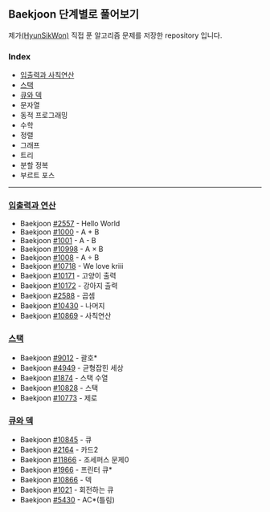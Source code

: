 ## Baekjoon 단계별로 풀어보기

제가[(HyunSikWon)](https://github.com/HyunSikWon) 직접 푼 알고리즘 문제를 저장한 repository 입니다.

### Index
- [입출력과 사칙연산](#입출력과-연산)
- [스택](#스택)
- [큐와 덱](#큐와-덱)
- 문자열
- 동적 프로그래밍
- 수학
- 정렬
- 그래프
- 트리
- 분할 정복
- 부르트 포스

---
### [**입출력과 연산**](https://github.com/HyunSikWon/Algorithm/tree/master/Baekjoon/입출력과%20연산)
   - Baekjoon [#2557](https://github.com/HyunSikWon/Algorithm/blob/master/Baekjoon/입출력과%20연산/Hello%20World_%232557/Hello%20World_%232557/main.cpp) - Hello World
   - Baekjoon [#1000](https://github.com/HyunSikWon/Algorithm/blob/master/Baekjoon/입출력과%20연산/A%2BB_%231000/A%2BB_%231000/main.cpp) - A + B
   - Baekjoon [#1001](https://github.com/HyunSikWon/Algorithm/blob/master/Baekjoon/입출력과%20연산/A-B_%231001/A-B_%231001/main.cpp) - A - B
   - Baekjoon [#10998](https://github.com/HyunSikWon/Algorithm/blob/master/Baekjoon/입출력과%20연산/A×B_%2310998/A×B_%2310998/main.cpp) - A × B
   - Baekjoon [#1008](https://github.com/HyunSikWon/Algorithm/blob/master/Baekjoon/입출력과%20연산/A÷B_%231008/A÷B_%231008/main.cpp) - A ÷ B
   - Baekjoon [#10718](https://github.com/HyunSikWon/Algorithm/blob/master/Baekjoon/입출력과%20연산/We%20love%20Kriii_%2310718/We%20love%20Kriii_%2310718/main.cpp) - We love kriii
   - Baekjoon [#10171](https://github.com/HyunSikWon/Algorithm/blob/master/Baekjoon/입출력과%20연산/고양이%20출력하기_%2310171/고양이%20출력하기_%2310171/main.cpp) - 고양이 출력 
   - Baekjoon [#10172](https://github.com/HyunSikWon/Algorithm/blob/master/Baekjoon/입출력과%20연산/강아지%20출력하기_%2310172/강아지%20출력하기_%2310172/main.cpp) - 강아지 출력 
   - Baekjoon [#2588](https://github.com/HyunSikWon/Algorithm/blob/master/Baekjoon/입출력과%20연산/곱셉_%232588/곱셉_%232588/main.cpp) - 곱셈 
   - Baekjoon [#10430](https://github.com/HyunSikWon/Algorithm/blob/master/Baekjoon/입출력과%20연산/나머지_%2310430/나머지_%2310430/main.cpp) - 나머지  
   - Baekjoon [#10869](https://github.com/HyunSikWon/Algorithm/blob/master/Baekjoon/입출력과%20연산/사칙연산_%2310869/사칙연산_%2310869/main.cpp) - 사칙연산

### [**스택**](https://github.com/HyunSikWon/Algorithm/tree/master/Baekjoon/스택)
   - Baekjoon [#9012](https://github.com/HyunSikWon/Algorithm/blob/master/Baekjoon/스택/괄호_%239012/괄호_%239012/main.cpp) - 괄호*
   - Baekjoon [#4949](https://github.com/HyunSikWon/Algorithm/blob/master/Baekjoon/스택/균형잡힌%20세상_%234949/균형잡힌%20세상_%234949/main.cpp) - 균형잡힌 세상
   - Baekjoon [#1874](https://github.com/HyunSikWon/Algorithm/blob/master/Baekjoon/스택/스택%20수열_%231874/스택%20수열_%231874/main.cpp) - 스택 수열
   - Baekjoon [#10828](https://github.com/HyunSikWon/Algorithm/blob/master/Baekjoon/스택/스택_%2310828/스택_%2310828/main.cpp) - 스택
   - Baekjoon [#10773](https://github.com/HyunSikWon/Algorithm/blob/master/Baekjoon/스택/제로_%2310773/제로_%2310773/main.cpp) - 제로 
   
### [**큐와 덱**](https://github.com/HyunSikWon/Algorithm/tree/master/Baekjoon/큐%2C%20덱)
  - Baekjoon [#10845](https://github.com/HyunSikWon/Algorithm/blob/master/Baekjoon/큐%2C%20덱/큐_%2310845/큐_%2310845/main.cpp) - 큐
  - Baekjoon [#2164](https://github.com/HyunSikWon/Algorithm/blob/master/Baekjoon/큐%2C%20덱/카드2_%232164/카드2_%232164/main.cpp) - 카드2
  - Baekjoon [#11866](https://github.com/HyunSikWon/Algorithm/blob/master/Baekjoon/큐%2C%20덱/조세퍼스%20문제0_%2311866/조세퍼스%20문제0_%2311866/main.cpp) - 조세퍼스 문제0
  - Baekjoon [#1966](https://github.com/HyunSikWon/Algorithm/blob/master/Baekjoon/큐%2C%20덱/프린터%20큐_%231966/프린터%20큐_%231966/main.cpp) - 프린터 큐*
  - Baekjoon [#10866](https://github.com/HyunSikWon/Algorithm/blob/master/Baekjoon/큐%2C%20덱/덱_%2310866/덱_%2310866/main.cpp) - 덱
  - Baekjoon [#1021](https://github.com/HyunSikWon/Algorithm/blob/master/Baekjoon/큐%2C%20덱/회전하는%20큐_%231021/회전하는%20큐_%231021/main.cpp) - 회전하는 큐
  - Baekjoon [#5430](https://github.com/HyunSikWon/Algorithm/tree/master/Baekjoon/큐%2C%20덱/AC_%235430/AC_%235430) - AC*(틀림)
 


